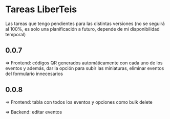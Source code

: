 # Tareas LiberTeis

Las tareas que tengo pendientes para las distintas versiones (no se seguirá al 100%, es solo una planificación a futuro, depende de mi disponibilidad temporal)

## 0.0.7

=> Frontend: códigos QR generados automáticamente con cada uno de los eventos y además, dar la opción para subir las miniaturas, eliminar eventos del formulario innecesarios

## 0.0.8

=> Frontend: tabla con todos los eventos y opciones como bulk delete

=> Backend: editar eventos
